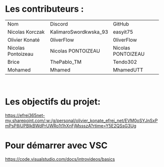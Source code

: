 # Les contributeurs :
<table>
  <tr>
    <td> Nom </td>
    <td> Discord </td>
    <td> GitHub </td>
  </tr>
  
  <tr>
    <td> Nicolas Korczak </td>
    <td> KalimaroSwordkwska_93 </td>
    <td> easyit75 </td>
  </tr>
  
  <tr>
    <td> Olivier Konaté </td>
    <td> 0liverFlow </td>
    <td> 0liverFlow </td>
  </tr>
  
  <tr>
    <td> Nicolas Pontoizeau </td>
    <td> Nicolas PONTOIZEAU </td>
    <td> Nicolas PONTOIZEAU </td>
  </tr>

  <tr>
    <td> Brice </td>
    <td> ThePablo_TM </td>
    <td>Tendo302 </td>
  </tr>

  <tr>
    <td> Mohamed </td>
    <td> Mhamed </td>
    <td> MhamedUTT </td>
</tr>

</table>

<br>

# Les objectifs du projet:
https://efrei365net-my.sharepoint.com/:w:/g/personal/olivier_konate_efrei_net/EVM0oSYJnSxPmPsP8iUPBIkBWdPrUWRo1t1hXnFjMssszA?rtime=Y5E2QSsG3Ug

# Pour démarrer avec VSC
https://code.visualstudio.com/docs/introvideos/basics

